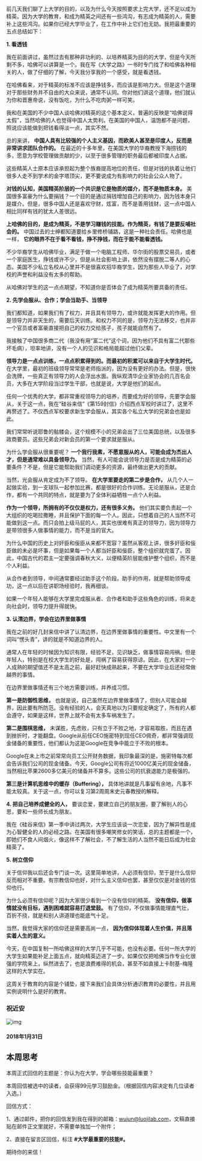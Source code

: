 前几天我们聊了上大学的目的，以及为什么今天按照要求上完大学，还不足以成为精英。因为大学的教育，和成为精英之间还有一些鸿沟，有志成为精英的人，需要补上这些鸿沟。如果你已经大学毕业了，在工作中补上它们也无妨。我把最重要的五点总结如下：

**1. 看透钱**

我在前面讲过，虽然过去有那种非功利的、以培养精英为目的的大学，但是今天所剩不多，哈佛可以讲算是一个。我在写《大学之路》一书时专门找了和哈佛各种相关的人，做了仔细的了解，今天我分享我的一个感受，就是看透钱。

在哈佛看来，对于精英的标准不应该是挣钱多，而应该是影响力大。但是这个道理对于那些财务并不自由的大众来说，通常不认同。你对他们讲这个道理，他们就认为你和晋惠帝说，没有饭吃，为什么不吃肉粥一样可笑。

我和在美国的不少中国人谈哈佛对精英的这个基本定义，普遍的反映是“哈佛说得太假”，当然哈佛的人也觉得中国人太势利。在美国的中国人，温饱都不是问题，照说应该能做到把钱看得淡一点，其实不然。

总的来讲， **中国人具有比较强的个人主义基因，而欧美人甚至是印度人，反而是非常讲求团队合作的。** 在最近的十多年里，在美国大学的华裔教授下海捞钱的多，愿意为学校管理做贡献的少，以至于很多管理的职务最后都被印度人占据。

这些精英人士原本应该承担起为整个族裔提高地位的责任，但是对钱的执着让他们很多人走不到学术的金字塔顶尖，更不要说成为有影响力的社会公众人物了。

**对钱的认知，美国精英阶层的一个共识是它是物质的媒介，而不是物质本身。** 美国很多富豪为什么要捐钱？一个目的是通过捐钱增加自己的影响力，因为钱本身只是媒介。但是，很多中国人还是喜欢守财，炫富，而不是善用钱财，这一点中国人相比同样有钱的犹太人差很远。

**上哈佛的目的，是成为精英，不是学习赚钱的技能。作为精英，有钱了是要反哺社会的。** 中国过去的士绅都知道要给乡里修桥铺路，这是一种社会责任。哈佛也是一样， **它的眼界不在于看不看钱，挣不挣钱，而在于能不能看透钱。**

不少华裔学生从哈佛毕业，满足于做一个电脑工程师、华尔街的股票交易员，或者一个家庭医生，挣钱或许不少，但是从社会影响上讲，依然没有摆脱二等人的心态。美国不少私立名校从心里并不是很喜欢招华裔学生，因为那些人毕业了，对学校的声誉和利益没有太多的帮助。

从哈佛对学生的这一点点期望，不知道你是否体会了成为精英所要具备的责任。

**2. 先学会服从、合作；学会当助手、当领导**

我们都知道，如果我们有了权力，并且具有领导力，或许就能发挥更大的作用。但是领导力并非天生的，需要后天训练。和权力不同的是，领导力无法移交，也并非一个官员或者富豪直接把自己的权力交给孩子，孩子就能自然有了。

我接触了中国很多商二代（我没有用“富二代”这个词，因为他们不具有富二代那些坏毛病），坦率地讲，没有一个人的见识和格局能超过他们父辈。

**领导力是一点点训练，一点点积累得到的。而最初的积累可以来自于大学生时代。** 在大学里，最初的班级领导常常是老师指派的，因为没有更好的办法。但是，很快会洗牌，一些真正有领导力的人会浮出水面。我纵观清华企业家协会的几百名会员，大多在大学阶段当过学生干部，也就是说，大学是他们的起点。

任何一个优秀的大学，都非常重视领导力的培养，而要成为好的领导，先要学会服从，关于这一点，我在“硅谷来信”《第159封信》介绍西点军校时讲过了，这里不再赘述了。不仅西点军校要求新生学会服从，其实各个私立大学的兄弟会也是如此。

我们常常听说耶鲁的骷髅会，这个规模不小的兄弟会出了三位美国总统，以及很多政商要员。这些兄弟会对新会员的第一个要求就是服从。

为什么学会服从很重要呢？ **一个我行我素，不愿意服从的人，可能会成为杰出人才，但是通常难以具备领导力。** 当然，有人可能会说领导力是否是成为精英的必要条件？不是，但是它能帮助我们调动更多的资源，最终做出更大的贡献。

当然，光会服从肯定成为不了领导。 **在大学里要走的第二步是合作，** 从几个人一起做实验，到一支球队一起参加比赛，都是很好的合作训练。无论是服从，还是合作，都有一个共同的特点，就是要为了全体利益牺牲一点个人利益。

**作为一个领导，所拥有的不仅仅是权力，还有很多义务。** 他们其实要负责起一个大组织的吃喝拉撒睡，并且保护下面的每一个人。因此，只想着自己的人当然不可能做到这一点。而只会拍上级马屁的人，其实也很难有真正的领导力，因为领导力是带领很多人做事情的能力，而不是当的官大。

为什么中国的历史上对奸臣和佞臣从来都不宽容？虽然从客观上讲，很多奸臣和佞臣做的未必是坏事，但是如果每一个人都当奸臣和佞臣，整个组织就完蛋了。因此，中国古代的君主一定要强调春秋大义，以便精英阶层能维护整个组织，而不是个人利益。

从合作者到领导，中间通常要经过助手这个阶段。助手的作用，就是帮助领导成功，这一点以后在讲职场经验时，我再细谈。

如果一个年轻人能够在大学里完成服从者、合作者和助手这些角色的训练，将来走向社会时，领导力提升得就快。

**3. 认清边界，学会在边界里做事情**

我在之前的好几封来信中讲了认清边界，在边界里做事情的重要性。中文里有一个词叫“愣头青”，讲的就是不知道边界的人。

通常人在年轻的时候因为知识有限，经验不足，见识缺乏，做事情容易闯祸。但是年轻人，特别是在校大学生的好处是，闯祸了容易获得原谅。因此，在大家对一个人成熟的期望值还不是太高之前，最好赶快成熟起来，不要在大学毕业后还经常做越界的事情。

在边界里做事情还有三个地方需要训练，并养成习惯。

**第一是防御性思维，** 也就是说，自己虽然在边界里做事情了，但别人可能会越界，因此要有所防范。没有经验的人，会天真地以为只要规定确定了，所有的人都会遵守，如果是这样，世界上就不会有太多车祸发生了。

**第二是围棋思维，** 未谋胜，先虑败，只有立于不败之地，才容易取胜，而且在遇到挫折时，才能翻盘。Google从前任CEO施密特到现任CEO佩奇，都非常强调现金储备的重要性，他们都认为这是Google在竞争中能立于不败的根本。

Google在未上市之前常常向员工公开财务数据，我印象最深的是，施密特每次都会告诉我们公司的现金储备。今天，Google公司有将近1000亿美元的现金储备，当然相比苹果2600多亿美元的储备并不算多。这些公司的抗衰退能力是极强的。

**第三是计算机思维中的缓存（Buffering），** 具体地讲就是凡事留有余地，凡事不能太较真。关于这一点，你可以复习第2周周末史元春教授的解释。

**4. 把自己培养成健全的人，** 要谈恋爱，要建立自己的朋友圈，要了解别人的心思，要和一些师长成为朋友。

我在《硅谷来信》第一季中讲过两次，大学生应该谈一次恋爱，因为了解异性是成为心智健全的人的必经之路。在美国有很多嘲笑修女的笑话，总的主题都是一个，即她们不食人间烟火，像这样不了解社会，不了解生活的人当然不能日后成为社会精英了。

**5. 树立信仰**

关于信仰我以后还会专门谈一次。这里简单地讲，人必须有信仰，至于是什么信仰反而相对不重要。有宗教信仰也好，对什么主义信仰也罢，甚至仅仅是对金钱的信仰也行。

为什么必须有信仰呢？因为大家很少看到一个没有信仰的精英。 **没有信仰，做事情就没有目标，遇到困难就容易打退堂鼓。** 有了信仰，不仅做事情能理直气壮，百折不挠，就是和别人讲道理也能底气十足。

当然，我觉得大家的信仰还是需要高尚一点， **因为信仰体现着人生价值，并且落实着人生的意义。**

今天，在中国复制一所哈佛这样的大学几乎不可能，也没有必要。任何一所大学的大学生如果能补足上面五点，就向精英迈进了一步。如果仅仅把哈佛当作专业化很强的学院来上，纵然进去了，也是浪费难得的机会，甚至不如直接上卡耐基-梅隆这样的大学实在。

这周关于教育的内容是个铺垫，接下来我们会具体分析通识教育的必要性，并且用实例说明什么是好的教育。

### 祝近安

![img]()

#### 2018年1月31日

## 本周思考

本周正式回信的主题是：你认为在大学，学会哪些技能最重要？

本周回信被选中的读者，会获得99元学习鼓励金。（根据回信内容决定有几位读者入选。）

回信方式：

1、通过邮件，把你的回信发到我在得到的邮箱：wujun@luojilab.com，文稿直接贴在邮件正文里就好，不需要单独加一个附件； 

2、直接在留言区回信，标注 **#大学最重要的技能#。**

期待你的来信！